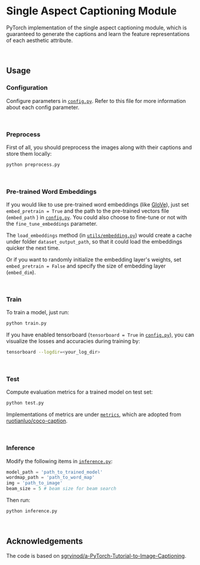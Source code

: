 # Single Aspect Captioning Module

PyTorch implementation of the single aspect captioning module, which is guaranteed to generate the captions and learn the feature representations of
each aesthetic attribute.


&nbsp;

## Usage

### Configuration

Configure parameters in  [`config.py`](config.py). Refer to this file for more information about each config parameter.


&nbsp;

### Preprocess

First of all, you should preprocess the images along with their captions and store them locally:

```bash
python preprocess.py
```


&nbsp;

### Pre-trained Word Embeddings

If you would like to use pre-trained word embeddings (like [GloVe](https://github.com/stanfordnlp/GloVe)), just set `embed_pretrain = True` and the path to the pre-trained vectors file (`embed_path` ) in [`config.py`](config.py). You could also choose to fine-tune or not with the `fine_tune_embeddings` parameter.

The `load_embeddings` method (in [`utils/embedding.py`](utils/embedding.py)) would create a cache under folder `dataset_output_path`, so that it could load the embeddings quicker the next time.

Or if you want to randomly initialize the embedding layer's weights, set `embed_pretrain = False` and specify the size of embedding layer (`embed_dim`).


&nbsp;

### Train

To train a model, just run:

```bash
python train.py
```

If you have enabled tensorboard (`tensorboard = True` in [`config.py`](config.py)), you can visualize the losses and accuracies during training by:

```bash
tensorboard --logdir=<your_log_dir>
```


&nbsp;

### Test

Compute evaluation metrics for a trained model on test set:

```bash
python test.py
```

Implementations of metrics are under [`metrics`](metrics), which are adopted from [ruotianluo/coco-caption](https://github.com/ruotianluo/coco-caption).


&nbsp;

### Inference

Modify the following items in [`inference.py`](inference.py):

```python
model_path = 'path_to_trained_model'
wordmap_path = 'path_to_word_map'
img = 'path_to_image'
beam_size = 5 # beam size for beam search
```

Then run:

```bash
python inference.py
```


&nbsp;

## Acknowledgements

The code is based on [sgrvinod/a-PyTorch-Tutorial-to-Image-Captioning](https://github.com/sgrvinod/a-PyTorch-Tutorial-to-Image-Captioning).
